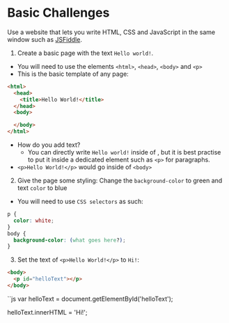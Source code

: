 # Basic Challenges

Use a website that lets you write HTML, CSS and JavaScript in the same window such as [JSFiddle](https://jsfiddle.net/).

1. Create a basic page with the text `Hello world!`.
  - You will need to use the elements `<html>`, `<head>`, `<body>` and `<p>`
  - This is the basic template of any page:
  ```html
  <html>
    <head>
      <title>Hello World!</title>
    </head>
    <body>

    </body>
  </html>
  ```
  - How do you add text?
    - You can directly write `Hello world!` inside of <body>, but it is best practise to put it inside a dedicated element such as `<p>` for paragraphs.
  - `<p>Hello World!</p>` would go inside of `<body>`  
    

2. Give the page some styling: Change the `background-color` to green and text `color` to blue
  - You will need to use `CSS selectors` as such: 
  ```css
  p {
    color: white;
  }
  body {
    background-color: (what goes here?);
  }
  ```
  
3. Set the text of `<p>Hello World!</p>` to `Hi!`:

```html
<body>
  <p id="helloText"></p>
</body>
```

``js
var helloText = document.getElementById('helloText');

helloText.innerHTML = 'Hi!';
```
